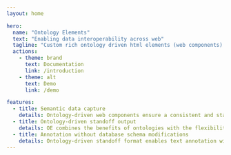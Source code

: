 ```yaml
---
layout: home

hero:
  name: "Ontology Elements"
  text: "Enabling data interoperability across web"
  tagline: "Custom rich ontology driven html elements (web components) that can be used with any web framework, or even without a framework."
  actions:
    - theme: brand
      text: Documentation
      link: /introduction
    - theme: alt
      text: Demo
      link: /demo

features:
  - title: Semantic data capture
    details: Ontology-driven web components ensure a consistent and standardized representation of data, facilitating seamless integration and interpretation of information within life sciences web applications
  - title: Ontology-driven standoff output
    details: OE combines the benefits of ontologies with the flexibility of the standoff format for annotating text.
  - title: Annotation without database schema modifications
    details: Ontology-driven standoff format enables text annotation without requiring any changes to the underlying database schema
---
```


